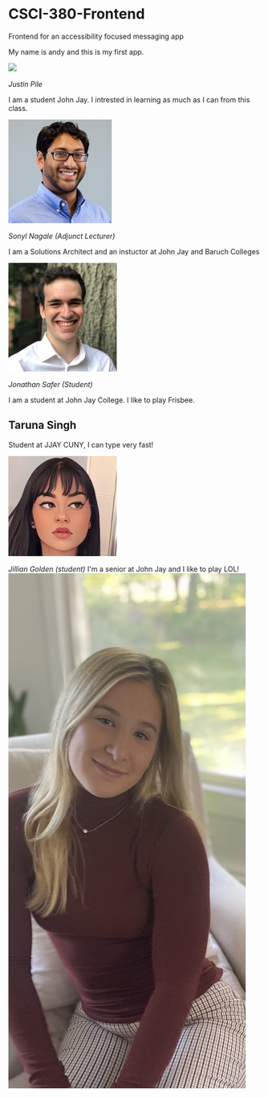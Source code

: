 # CSCI-380-Frontend
Frontend for an accessibility focused messaging app

My name is andy and this is my first app.





![](./_assets/piazza.PNG)

_Justin Pile_

I am a student John Jay. I intrested in learning as much as I can from this class.



![](./_assets/1263746.jpeg)

_Sonyl Nagale (Adjunct Lecturer)_

I am a Solutions Architect and an instuctor at John Jay and Baruch Colleges

![](./_assets/1627495071694.jpg)

_Jonathan Safer (Student)_

I am a student at John Jay College. I like to play Frisbee.

## Taruna Singh
Student at JJAY CUNY, I can type very fast!

![](./_assets/cartoonme.jpeg)

_Jillian Golden (student)_
I'm a senior at John Jay and I like to play LOL!
![](./_assets/JGpic.jpeg)
